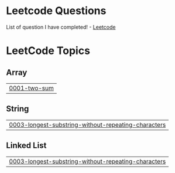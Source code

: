 # Leetcode Questions
List of question I have completed! - [Leetcode](https://leetcode.com/problemset/)

<!---LeetCode Topics Start-->
# LeetCode Topics
## Array
|  |
| ------- |
| [0001-two-sum](https://leetcode.com/problems/two-sum/) |
## String
|  |
| ------- |
| [0003-longest-substring-without-repeating-characters](https://leetcode.com/problems/longest-substring-without-repeating-characters/) |
## Linked List
|  |
| ------- |
| [0003-longest-substring-without-repeating-characters](https://leetcode.com/problems/longest-substring-without-repeating-characters/) |

<!---LeetCode Topics End-->
